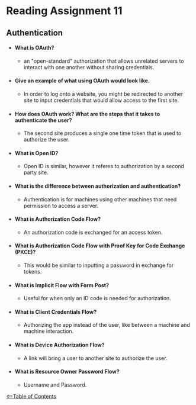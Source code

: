 # Reading Assignment 11
## Authentication

- #### What is OAuth?
    - an "open-standard" authorization that allows unrelated servers to interact with one another without sharing credentials.

- #### Give an example of what using OAuth would look like.
    - In order to log onto a website, you might be redirected to another site to input credentials that would allow access to the first site.


- #### How does OAuth work? What are the steps that it takes to authenticate the user?
    - The second site produces a single one time token that is used to authorize the user.

- #### What is Open ID?
    - Open ID is similar, however it referes to authorization by a second party site.

- #### What is the difference between authorization and authentication?
    - Authentication is for machines using other machines that need permission to access a server.

- #### What is Authorization Code Flow?
    - An authorization code is exchanged for an access token.

- #### What is Authorization Code Flow with Proof Key for Code Exchange (PKCE)?
    - This would be similar to inputting a password in exchange for tokens.

- #### What is Implicit Flow with Form Post?
    - Useful for when only an ID code is needed for authorization.

- #### What is Client Credentials Flow?
    - Authorizing the app instead of the user, like between a machine and machine interaction.

- #### What is Device Authorization Flow?
    - A link will bring a user to another site to authorize the user.

- #### What is Resource Owner Password Flow?
    - Username and Password.

[<==Table of Contents](TOC.three.md)